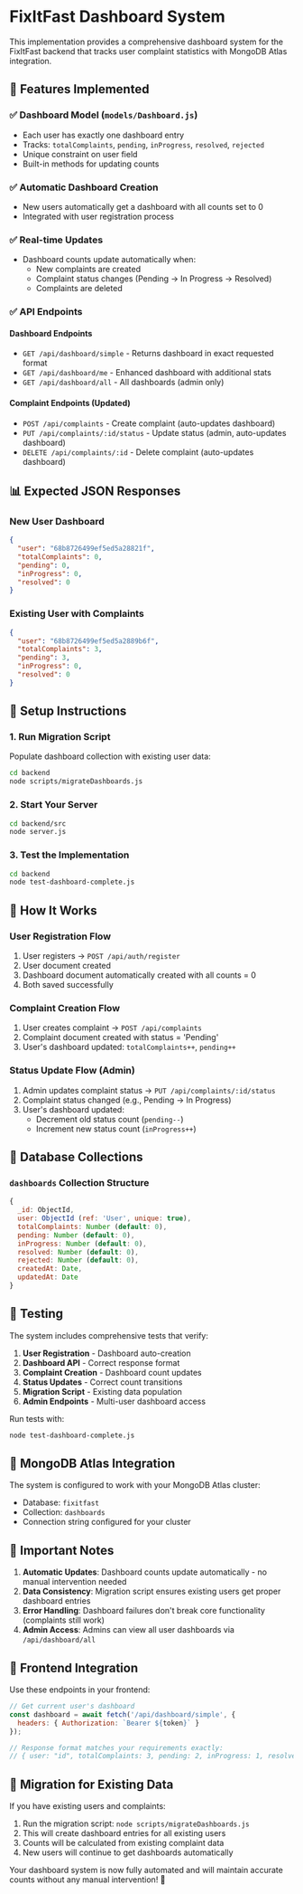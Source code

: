 # FixItFast Dashboard System

This implementation provides a comprehensive dashboard system for the FixItFast backend that tracks user complaint statistics with MongoDB Atlas integration.

## 🎯 Features Implemented

### ✅ Dashboard Model (`models/Dashboard.js`)
- Each user has exactly one dashboard entry
- Tracks: `totalComplaints`, `pending`, `inProgress`, `resolved`, `rejected`
- Unique constraint on user field
- Built-in methods for updating counts

### ✅ Automatic Dashboard Creation
- New users automatically get a dashboard with all counts set to 0
- Integrated with user registration process

### ✅ Real-time Updates
- Dashboard counts update automatically when:
  - New complaints are created
  - Complaint status changes (Pending → In Progress → Resolved)
  - Complaints are deleted

### ✅ API Endpoints

#### Dashboard Endpoints
- `GET /api/dashboard/simple` - Returns dashboard in exact requested format
- `GET /api/dashboard/me` - Enhanced dashboard with additional stats
- `GET /api/dashboard/all` - All dashboards (admin only)

#### Complaint Endpoints (Updated)
- `POST /api/complaints` - Create complaint (auto-updates dashboard)
- `PUT /api/complaints/:id/status` - Update status (admin, auto-updates dashboard)
- `DELETE /api/complaints/:id` - Delete complaint (auto-updates dashboard)

## 📊 Expected JSON Responses

### New User Dashboard
```json
{
  "user": "68b8726499ef5ed5a28821f",
  "totalComplaints": 0,
  "pending": 0,
  "inProgress": 0,
  "resolved": 0
}
```

### Existing User with Complaints
```json
{
  "user": "68b8726499ef5ed5a2889b6f",
  "totalComplaints": 3,
  "pending": 3,
  "inProgress": 0,
  "resolved": 0
}
```

## 🚀 Setup Instructions

### 1. Run Migration Script
Populate dashboard collection with existing user data:
```bash
cd backend
node scripts/migrateDashboards.js
```

### 2. Start Your Server
```bash
cd backend/src
node server.js
```

### 3. Test the Implementation
```bash
cd backend
node test-dashboard-complete.js
```

## 🔧 How It Works

### User Registration Flow
1. User registers → `POST /api/auth/register`
2. User document created
3. Dashboard document automatically created with all counts = 0
4. Both saved successfully

### Complaint Creation Flow
1. User creates complaint → `POST /api/complaints`
2. Complaint document created with status = 'Pending'
3. User's dashboard updated: `totalComplaints++`, `pending++`

### Status Update Flow (Admin)
1. Admin updates complaint status → `PUT /api/complaints/:id/status`
2. Complaint status changed (e.g., Pending → In Progress)
3. User's dashboard updated:
   - Decrement old status count (`pending--`)
   - Increment new status count (`inProgress++`)

## 📍 Database Collections

### `dashboards` Collection Structure
```javascript
{
  _id: ObjectId,
  user: ObjectId (ref: 'User', unique: true),
  totalComplaints: Number (default: 0),
  pending: Number (default: 0),
  inProgress: Number (default: 0),
  resolved: Number (default: 0),
  rejected: Number (default: 0),
  createdAt: Date,
  updatedAt: Date
}
```

## 🧪 Testing

The system includes comprehensive tests that verify:

1. **User Registration** - Dashboard auto-creation
2. **Dashboard API** - Correct response format
3. **Complaint Creation** - Dashboard count updates
4. **Status Updates** - Correct count transitions
5. **Migration Script** - Existing data population
6. **Admin Endpoints** - Multi-user dashboard access

Run tests with:
```bash
node test-dashboard-complete.js
```

## 🔗 MongoDB Atlas Integration

The system is configured to work with your MongoDB Atlas cluster:
- Database: `fixitfast`
- Collection: `dashboards`
- Connection string configured for your cluster

## 🚨 Important Notes

1. **Automatic Updates**: Dashboard counts update automatically - no manual intervention needed
2. **Data Consistency**: Migration script ensures existing users get proper dashboard entries
3. **Error Handling**: Dashboard failures don't break core functionality (complaints still work)
4. **Admin Access**: Admins can view all user dashboards via `/api/dashboard/all`

## 📱 Frontend Integration

Use these endpoints in your frontend:

```javascript
// Get current user's dashboard
const dashboard = await fetch('/api/dashboard/simple', {
  headers: { Authorization: `Bearer ${token}` }
});

// Response format matches your requirements exactly:
// { user: "id", totalComplaints: 3, pending: 2, inProgress: 1, resolved: 0 }
```

## 🔄 Migration for Existing Data

If you have existing users and complaints:

1. Run the migration script: `node scripts/migrateDashboards.js`
2. This will create dashboard entries for all existing users
3. Counts will be calculated from existing complaint data
4. New users will continue to get dashboards automatically

Your dashboard system is now fully automated and will maintain accurate counts without any manual intervention! 🎉
